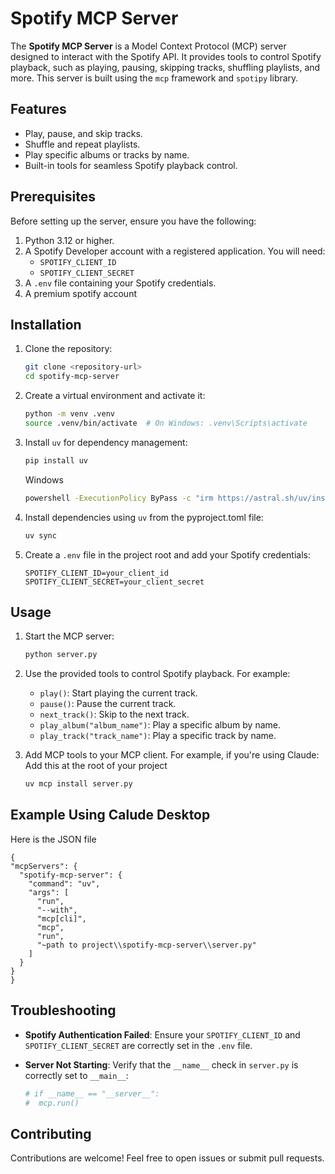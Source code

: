 # Spotify MCP Server

The **Spotify MCP Server** is a Model Context Protocol (MCP) server designed to interact with the Spotify API. It provides tools to control Spotify playback, such as playing, pausing, skipping tracks, shuffling playlists, and more. This server is built using the `mcp` framework and `spotipy` library.

## Features

- Play, pause, and skip tracks.
- Shuffle and repeat playlists.
- Play specific albums or tracks by name.
- Built-in tools for seamless Spotify playback control.

## Prerequisites

Before setting up the server, ensure you have the following:

1. Python 3.12 or higher.
2. A Spotify Developer account with a registered application. You will need:
   - `SPOTIFY_CLIENT_ID`
   - `SPOTIFY_CLIENT_SECRET`
3. A `.env` file containing your Spotify credentials.
4. A premium spotify account

## Installation

1. Clone the repository:
   ```bash
   git clone <repository-url>
   cd spotify-mcp-server
   ```

2. Create a virtual environment and activate it:
   ```bash
   python -m venv .venv
   source .venv/bin/activate  # On Windows: .venv\Scripts\activate
   ```

3. Install `uv` for dependency management:
   ```bash
   pip install uv
   ```
   Windows
   ```bash
   powershell -ExecutionPolicy ByPass -c "irm https://astral.sh/uv/install.ps1 | iex"
   ```

4. Install dependencies using `uv` from the pyproject.toml file:
   ```bash
   uv sync
   ```

5. Create a `.env` file in the project root and add your Spotify credentials:
   ```
   SPOTIFY_CLIENT_ID=your_client_id
   SPOTIFY_CLIENT_SECRET=your_client_secret
   ```

## Usage

1. Start the MCP server:
   ```bash
   python server.py
   ```

2. Use the provided tools to control Spotify playback. For example:
   - `play()`: Start playing the current track.
   - `pause()`: Pause the current track.
   - `next_track()`: Skip to the next track.
   - `play_album("album_name")`: Play a specific album by name.
   - `play_track("track_name")`: Play a specific track by name.

3. Add MCP tools to your MCP client. For example, if you're using Claude:
     Add this at the root of your project
    ```bash
   uv mcp install server.py
   ```
## Example Using Calude Desktop

 Here is the JSON file
  ```
  {
  "mcpServers": {
    "spotify-mcp-server": {
      "command": "uv",
      "args": [
        "run",
        "--with",
        "mcp[cli]",
        "mcp",
        "run",
        "~path to project\\spotify-mcp-server\\server.py"
      ]
    }
  }
}
 ```
   

## Troubleshooting

- **Spotify Authentication Failed**: Ensure your `SPOTIFY_CLIENT_ID` and `SPOTIFY_CLIENT_SECRET` are correctly set in the `.env` file.
- **Server Not Starting**: Verify that the `__name__` check in `server.py` is correctly set to `__main__`:
  
   ```python
   # if __name__ == "__server__":
   #  mcp.run()
   ```

## Contributing

Contributions are welcome! Feel free to open issues or submit pull requests.



